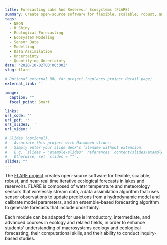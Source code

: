 ```yaml
---
title: Forecasting Lake And Reservoir Ecosystems (FLARE)
summary: Create open-source software for flexible, scalable, robust, and near-real time iterative ecological forecasts in lakes and reservoirs.
tags:
  - NEON
  - R Shiny
  - Ecological Forecasting
  - Ecosystem Modeling
  - Sensor Data
  - Modelling
  - Data Assimilation
  - Uncertainty
  - Quantifying Uncertainty
date: '2020-10-02T00:00:00Z'
slug: flare

# Optional external URL for project (replaces project detail page).
external_link: ''

image:
  caption: ""
  focal_point: Smart

links:
url_code: ''
url_pdf: ''
url_slides: ''
url_video: ''

# Slides (optional).
#   Associate this project with Markdown slides.
#   Simply enter your slide deck's filename without extension.
#   E.g. `slides = "example-slides"` references `content/slides/example-slides.md`.
#   Otherwise, set `slides = ""`.
slides: ""
---
```


The [FLARE project](https://flare-forecast.org/) creates open-source software for flexible, scalable, robust, and near-real time iterative ecological forecasts in lakes and reservoirs. FLARE is composed of water temperature and meteorology sensors that wirelessly stream data, a data assimilation algorithm that uses sensor observations to update predictions from a hydrodynamic model and calibrate model parameters, and an ensemble-based forecasting algorithm to generate forecasts that include uncertainty.

Each module can be adapted for use in introductory, intermediate, and advanced courses in ecology and related fields, in order to enhance students' understanding of macrosystems ecology and ecological forecasting, their computational skills, and their ability to conduct inquiry-based studies.